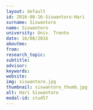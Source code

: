```yaml
---
layout: default 
id: 2016-08-16-Siswantoro-Hari
surname: Siswantoro
name: Siswantoro
university: Univ. Trento
date: 16/08/2016
aboutme: 
from: 
research_topic: 
subtitle: 
advisor: 
keywords: 
website: 
img: siswantoro.jpg
thumbnail: siswantoro_thumb.jpg
alt: Hari Siswantoro
modal-id: stud57
---
```

